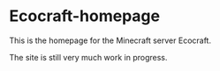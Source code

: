 # Ecocraft-homepage

This is the homepage for the Minecraft server Ecocraft.

The site is still very much work in progress.
